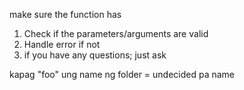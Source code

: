 make sure the function has


1. Check if the parameters/arguments are valid
2. Handle error if not
3. if you have any questions; just ask



kapag "foo" ung name ng folder = undecided pa name